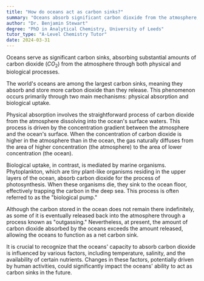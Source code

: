 ```yaml
---
title: "How do oceans act as carbon sinks?"
summary: "Oceans absorb significant carbon dioxide from the atmosphere, functioning as carbon sinks through various physical and biological processes."
author: "Dr. Benjamin Stewart"
degree: "PhD in Analytical Chemistry, University of Leeds"
tutor_type: "A-Level Chemistry Tutor"
date: 2024-03-31
---
```


Oceans serve as significant carbon sinks, absorbing substantial amounts of carbon dioxide ($CO_2$) from the atmosphere through both physical and biological processes.

The world's oceans are among the largest carbon sinks, meaning they absorb and store more carbon dioxide than they release. This phenomenon occurs primarily through two main mechanisms: physical absorption and biological uptake.

Physical absorption involves the straightforward process of carbon dioxide from the atmosphere dissolving into the ocean's surface waters. This process is driven by the concentration gradient between the atmosphere and the ocean's surface. When the concentration of carbon dioxide is higher in the atmosphere than in the ocean, the gas naturally diffuses from the area of higher concentration (the atmosphere) to the area of lower concentration (the ocean).

Biological uptake, in contrast, is mediated by marine organisms. Phytoplankton, which are tiny plant-like organisms residing in the upper layers of the ocean, absorb carbon dioxide for the process of photosynthesis. When these organisms die, they sink to the ocean floor, effectively trapping the carbon in the deep sea. This process is often referred to as the "biological pump."

Although the carbon stored in the ocean does not remain there indefinitely, as some of it is eventually released back into the atmosphere through a process known as "outgassing." Nevertheless, at present, the amount of carbon dioxide absorbed by the oceans exceeds the amount released, allowing the oceans to function as a net carbon sink.

It is crucial to recognize that the oceans' capacity to absorb carbon dioxide is influenced by various factors, including temperature, salinity, and the availability of certain nutrients. Changes in these factors, potentially driven by human activities, could significantly impact the oceans' ability to act as carbon sinks in the future.
    
